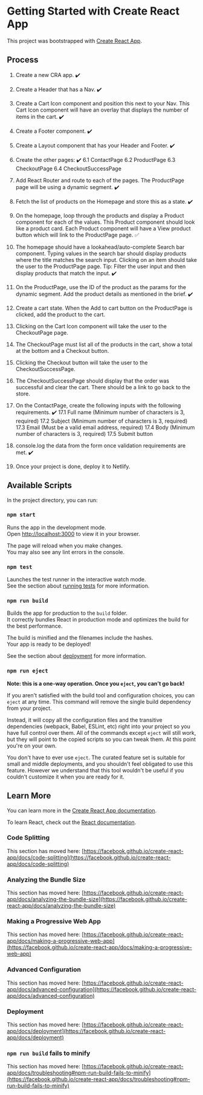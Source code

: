 # Getting Started with Create React App

This project was bootstrapped with [Create React App](https://github.com/facebook/create-react-app).

## Process
1.  Create a new CRA app. :heavy_check_mark:
2. Create a Header that has a Nav. :heavy_check_mark:
3. Create a Cart Icon component and position this next to your Nav. This Cart Icon component will have an overlay that displays the number of items in the cart. :heavy_check_mark:
4. Create a Footer component. :heavy_check_mark:
5. Create a Layout component that has your Header and Footer. :heavy_check_mark:
6. Create the other pages: :heavy_check_mark:
6.1 ContactPage
6.2 ProductPage
6.3 CheckoutPage
6.4 CheckoutSuccessPage
7. Add React Router and route to each of the pages. The ProductPage page will be using a dynamic segment. :heavy_check_mark:
8. Fetch the list of products on the Homepage and store this as a state. :heavy_check_mark:
9. On the homepage, loop through the products and display a Product component for each of the values. This Product component should look like a product card. Each Product component will have a View product button which will link to the ProductPage page. :white_check_mark:
10. The homepage should have a lookahead/auto-complete Search bar component. Typing values in the search bar should display products where the title matches the search input. Clicking on an item should take the user to the ProductPage page. Tip: Filter the user input and then display products that match the input. :heavy_check_mark:
11. On the ProductPage, use the ID of the product as the params for the dynamic segment. Add the product details as mentioned in the brief. :heavy_check_mark:
12. Create a cart state. When the Add to cart button on the ProductPage is clicked, add the product to the cart. 
13. Clicking on the Cart Icon component will take the user to the CheckoutPage page.
14. The CheckoutPage must list all of the products in the cart, show a total at the bottom and a Checkout button.
15. Clicking the Checkout button will take the user to the CheckoutSuccessPage.
16. The CheckoutSuccessPage should display that the order was successful and clear the cart. There should be a link to go back to the store.
17. On the ContactPage, create the following inputs with the following requirements. :heavy_check_mark:
17.1 Full name (Minimum number of characters is 3, required)
17.2 Subject (Minimum number of characters is 3, required)
17.3 Email (Must be a valid email address, required)
17.4 Body (Minimum number of characters is 3, required)
17.5 Submit button

18. console.log the data from the form once validation requirements are met. :heavy_check_mark:
19. Once your project is done, deploy it to Netlify.

## Available Scripts

In the project directory, you can run:

### `npm start`

Runs the app in the development mode.\
Open [http://localhost:3000](http://localhost:3000) to view it in your browser.

The page will reload when you make changes.\
You may also see any lint errors in the console.

### `npm test`

Launches the test runner in the interactive watch mode.\
See the section about [running tests](https://facebook.github.io/create-react-app/docs/running-tests) for more information.

### `npm run build`

Builds the app for production to the `build` folder.\
It correctly bundles React in production mode and optimizes the build for the best performance.

The build is minified and the filenames include the hashes.\
Your app is ready to be deployed!

See the section about [deployment](https://facebook.github.io/create-react-app/docs/deployment) for more information.

### `npm run eject`

**Note: this is a one-way operation. Once you `eject`, you can't go back!**

If you aren't satisfied with the build tool and configuration choices, you can `eject` at any time. This command will remove the single build dependency from your project.

Instead, it will copy all the configuration files and the transitive dependencies (webpack, Babel, ESLint, etc) right into your project so you have full control over them. All of the commands except `eject` will still work, but they will point to the copied scripts so you can tweak them. At this point you're on your own.

You don't have to ever use `eject`. The curated feature set is suitable for small and middle deployments, and you shouldn't feel obligated to use this feature. However we understand that this tool wouldn't be useful if you couldn't customize it when you are ready for it.

## Learn More

You can learn more in the [Create React App documentation](https://facebook.github.io/create-react-app/docs/getting-started).

To learn React, check out the [React documentation](https://reactjs.org/).

### Code Splitting

This section has moved here: [https://facebook.github.io/create-react-app/docs/code-splitting](https://facebook.github.io/create-react-app/docs/code-splitting)

### Analyzing the Bundle Size

This section has moved here: [https://facebook.github.io/create-react-app/docs/analyzing-the-bundle-size](https://facebook.github.io/create-react-app/docs/analyzing-the-bundle-size)

### Making a Progressive Web App

This section has moved here: [https://facebook.github.io/create-react-app/docs/making-a-progressive-web-app](https://facebook.github.io/create-react-app/docs/making-a-progressive-web-app)

### Advanced Configuration

This section has moved here: [https://facebook.github.io/create-react-app/docs/advanced-configuration](https://facebook.github.io/create-react-app/docs/advanced-configuration)

### Deployment

This section has moved here: [https://facebook.github.io/create-react-app/docs/deployment](https://facebook.github.io/create-react-app/docs/deployment)

### `npm run build` fails to minify

This section has moved here: [https://facebook.github.io/create-react-app/docs/troubleshooting#npm-run-build-fails-to-minify](https://facebook.github.io/create-react-app/docs/troubleshooting#npm-run-build-fails-to-minify)

